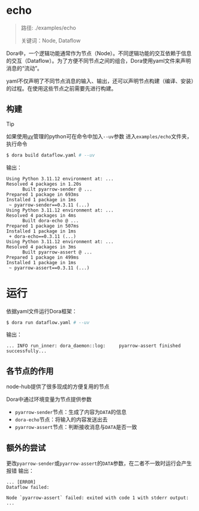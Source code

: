 # echo

> 路径: ./examples/echo
>
> 关键词：Node, Dataflow

Dora中，一个逻辑功能通常作为节点（Node）。不同逻辑功能的交互依赖于信息的交互（Dataflow）。为了方便不同节点之间的组合，Dora使用yaml文件来声明消息的“流动”。

yaml不仅声明了不同节点消息的输入、输出，还可以声明节点构建（编译、安装）的过程。在使用这些节点之前需要先进行构建。

## 构建
> [!TIP]
> 如果使用[uv](https://github.com/astral-sh/uv)管理的python可在命令中加入`--uv`参数
进入`examples/echo`文件夹，执行命令
```bash
$ dora build dataflow.yaml # --uv
```
输出：
```text
Using Python 3.11.12 environment at: ...
Resolved 4 packages in 1.20s
      Built pyarrow-sender @ ...
Prepared 1 package in 693ms
Installed 1 package in 1ms
 ~ pyarrow-sender==0.3.11 (...)
Using Python 3.11.12 environment at: ...
Resolved 4 packages in 4ms
      Built dora-echo @ ...
Prepared 1 package in 507ms
Installed 1 package in 1ms
 + dora-echo==0.3.11 (...)
Using Python 3.11.12 environment at: ...
Resolved 4 packages in 3ms
      Built pyarrow-assert @ ...
Prepared 1 package in 499ms
Installed 1 package in 1ms
 ~ pyarrow-assert==0.3.11 (...)
```

# 运行
依据yaml文件运行Dora框架：
```bash
$ dora run dataflow.yaml # --uv
```
输出：
```text
... INFO run_inner: dora_daemon::log:     pyarrow-assert finished successfully...
```

## 各节点的作用
node-hub提供了很多现成的方便复用的节点

Dora中通过环境变量为节点提供参数
- `pyarrow-sender`节点：生成了内容为`DATA`的信息
- `dora-echo`节点：将输入的内容发送出去
- `pyarrow-assert`节点：判断接收消息与`DATA`是否一致

## 额外的尝试
更改`pyarrow-sender`或`pyarrow-assert`的`DATA`参数，在二者不一致时运行会产生报错
输出：
```text
... [ERROR]
Dataflow failed:

Node `pyarrow-assert` failed: exited with code 1 with stderr output: ...
```
